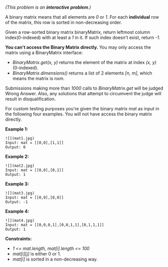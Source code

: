 *(This problem is an **interactive problem**.)*

A binary matrix means that all elements are *0* or *1*. For each **individual** row of the matrix, this row is sorted in non-decreasing order.

Given a row-sorted binary matrix binaryMatrix, return leftmost column index(0-indexed) with at least a *1* in it. If such index doesn't exist, return *-1*.

**You can't access the Binary Matrix directly.**  You may only access the matrix using a BinaryMatrix interface:

* *BinaryMatrix.get(x, y)* returns the element of the matrix at index *(x, y)* (0-indexed).
* *BinaryMatrix.dimensions()* returns a list of 2 elements *[n, m]*, which means the matrix is *nxm*.

Submissions making more than *1000* calls to *BinaryMatrix.get* will be judged Wrong Answer.  Also, any solutions that attempt to circumvent the judge will result in disqualification.

For custom testing purposes you're given the binary matrix *mat* as input in the following four examples. You will not have access the binary matrix directly.

**Example 1:**
```
![](mat1.jpg)
Input: mat = [[0,0],[1,1]]
Output: 0
```

**Example 2:**
```
![](mat2.jpg)
Input: mat = [[0,0],[0,1]]
Output: 1
```

**Example 3:**
```
![](mat3.jpg)
Input: mat = [[0,0],[0,0]]
Output: -1
```

**Example 4:**
```
![](mat4.jpg)
Input: mat = [[0,0,0,1],[0,0,1,1],[0,1,1,1]]
Output: 1
```

**Constraints:**

* *1 <= mat.length, mat[i].length <= 100*
* *mat[i][j]* is either 0 or 1.
* *mat[i]* is sorted in a non-decreasing way.